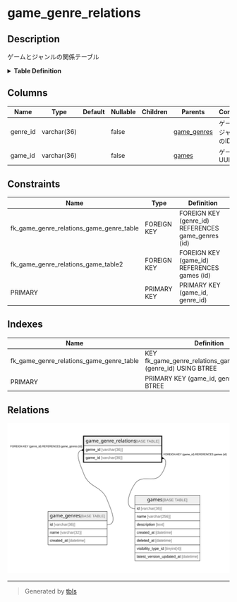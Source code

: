 # game_genre_relations

## Description

ゲームとジャンルの関係テーブル

<details>
<summary><strong>Table Definition</strong></summary>

```sql
CREATE TABLE `game_genre_relations` (
  `genre_id` varchar(36) NOT NULL,
  `game_id` varchar(36) NOT NULL,
  PRIMARY KEY (`game_id`,`genre_id`),
  KEY `fk_game_genre_relations_game_genre_table` (`genre_id`),
  CONSTRAINT `fk_game_genre_relations_game_genre_table` FOREIGN KEY (`genre_id`) REFERENCES `game_genres` (`id`),
  CONSTRAINT `fk_game_genre_relations_game_table2` FOREIGN KEY (`game_id`) REFERENCES `games` (`id`)
) ENGINE=InnoDB DEFAULT CHARSET=utf8mb4
```

</details>

## Columns

| Name | Type | Default | Nullable | Children | Parents | Comment |
| ---- | ---- | ------- | -------- | -------- | ------- | ------- |
| genre_id | varchar(36) |  | false |  | [game_genres](game_genres.md) | ゲームのジャンルのID |
| game_id | varchar(36) |  | false |  | [games](games.md) | ゲームUUID |

## Constraints

| Name | Type | Definition |
| ---- | ---- | ---------- |
| fk_game_genre_relations_game_genre_table | FOREIGN KEY | FOREIGN KEY (genre_id) REFERENCES game_genres (id) |
| fk_game_genre_relations_game_table2 | FOREIGN KEY | FOREIGN KEY (game_id) REFERENCES games (id) |
| PRIMARY | PRIMARY KEY | PRIMARY KEY (game_id, genre_id) |

## Indexes

| Name | Definition |
| ---- | ---------- |
| fk_game_genre_relations_game_genre_table | KEY fk_game_genre_relations_game_genre_table (genre_id) USING BTREE |
| PRIMARY | PRIMARY KEY (game_id, genre_id) USING BTREE |

## Relations

![er](game_genre_relations.svg)

---

> Generated by [tbls](https://github.com/k1LoW/tbls)
